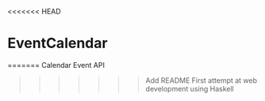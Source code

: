 <<<<<<< HEAD
# EventCalendar
=======
Calendar Event API

>>>>>>> Add README
First attempt at web development using Haskell
